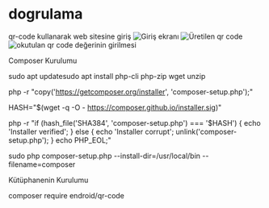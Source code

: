 # dogrulama
qr-code kullanarak web sitesine giriş
![Giriş ekranı](https://ibb.co/gDrSYLX)
![Üretilen qr code](https://ibb.co/KXkJ56f)
![okutulan qr code değerinin girilmesi](https://ibb.co/qpvnXwX)

Composer Kurulumu

sudo apt updatesudo apt install php-cli php-zip wget unzip

php -r "copy('https://getcomposer.org/installer', 'composer-setup.php');"

HASH="$(wget -q -O - https://composer.github.io/installer.sig)"

php -r "if (hash_file('SHA384', 'composer-setup.php') === '$HASH') { echo 'Installer verified'; } else { echo 'Installer corrupt'; unlink('composer-setup.php'); } echo PHP_EOL;"

sudo php composer-setup.php --install-dir=/usr/local/bin --filename=composer

Kütüphanenin Kurulumu

composer require endroid/qr-code

